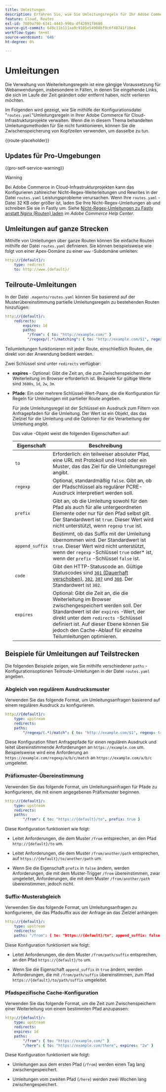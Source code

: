 ```yaml
---
title: Umleitungen
description: Erfahren Sie, wie Sie Umleitungsregeln für Ihr Adobe Commerce-Projekt in der Cloud-Infrastruktur verwalten.
feature: Cloud, Routes
exl-id: 7089a790-6341-4443-990a-df42091f0680
source-git-commit: 649c11b111aa9c9105e54908bf9c6f48741f10e4
workflow-type: tm+mt
source-wordcount: '646'
ht-degree: 0%

---
```


# Umleitungen

Die Verwaltung von Weiterleitungsregeln ist eine gängige Voraussetzung für Webanwendungen, insbesondere in Fällen, in denen Sie eingehende Links, die sich im Laufe der Zeit geändert oder entfernt haben, nicht verlieren möchten.

Im Folgenden wird gezeigt, wie Sie mithilfe der Konfigurationsdatei &quot;`routes.yaml`&quot;Umleitungsregeln in Ihrer Adobe Commerce für Cloud-Infrastrukturprojekte verwalten. Wenn die in diesem Thema behandelten Umleitungsmethoden für Sie nicht funktionieren, können Sie die Zwischenspeicherung von Kopfzeilen verwenden, um dasselbe zu tun.

{{route-placeholder}}

## Updates für Pro-Umgebungen

{{pro-self-service-warning}}

>[!WARNING]
>
>Bei Adobe Commerce in Cloud-Infrastrukturprojekten kann das Konfigurieren zahlreicher Nicht-Regex-Weiterleitungen und Rewrites in der Datei `routes.yaml` Leistungsprobleme verursachen. Wenn Ihre `routes.yaml` -Datei 32 KB oder größer ist, laden Sie Ihre Nicht-Regex-Umleitungen ab und schreiben Sie sie in Fastly um. Siehe [Nicht-Regex-Umleitungen zu Fastly anstatt Nginx (Routen) laden](https://experienceleague.adobe.com/docs/commerce-knowledge-base/kb/troubleshooting/miscellaneous/offload-non-regex-redirects-to-fastly-instead-of-nginx-routes.html) im _Adobe Commerce Help Center_.

## Umleitungen auf ganze Strecken

Mithilfe von Umleitungen über ganze Routen können Sie einfache Routen mithilfe der Datei `routes.yaml` definieren. Sie können beispielsweise wie folgt von einer Apex-Domäne zu einer `www` -Subdomäne umleiten:

```yaml
http://{default}/:
    type: redirect
    to: http://www.{default}/
```

## Teilroute-Umleitungen

In der Datei `.magento/routes.yaml` können Sie basierend auf der Musterübereinstimmung partielle Umleitungsregeln zu bestehenden Routen hinzufügen:

```yaml
http://{default}/:
    redirects:
        expires: 1d
        paths:
          "/from": { to: "http://example.com/" }
          "/regexp/(.*)/matching": { to: "http://example.com/$1", regexp: true }
```

Teilumleitungen funktionieren mit jeder Route, einschließlich Routen, die direkt von der Anwendung bedient werden.

Zwei Schlüssel sind unter `redirects` verfügbar:

- **expires** - Optional: Gibt die Zeit an, die zum Zwischenspeichern der Weiterleitung im Browser erforderlich ist. Beispiele für gültige Werte sind `3600s`, `1d`, `2w`, `3m`.

- **Pfade**: Ein oder mehrere Schlüssel-Wert-Paare, die die Konfiguration für Regeln für Umleitungen mit partieller Route angeben.

  Für jede Umleitungsregel ist der Schlüssel ein Ausdruck zum Filtern von Anfragepfaden für die Umleitung. Der Wert ist ein Objekt, das das Zielziel für die Umleitung und die Optionen für die Verarbeitung der Umleitung angibt.

  Das value -Objekt weist die folgenden Eigenschaften auf:

  | Eigenschaft | Beschreibung |
  | ---------- | ----------- |
  | `to` | Erforderlich: ein teilweiser absoluter Pfad, eine URL mit Protokoll und Host oder ein Muster, das das Ziel für die Umleitungsregel angibt. |
  | `regexp` | Optional, standardmäßig `false`. Gibt an, ob der Pfadschlüssel als regulärer PCRE-Ausdruck interpretiert werden soll. |
  | `prefix` | Gibt an, ob die Umleitung sowohl für den Pfad als auch für alle untergeordneten Elemente oder nur für den Pfad selbst gilt. Der Standardwert ist `true`. Dieser Wert wird nicht unterstützt, wenn `regexp` `true` ist. |
  | `append_suffix` | Bestimmt, ob das Suffix mit der Umleitung übernommen wird. Der Standardwert ist `true`. Dieser Wert wird nicht unterstützt, wenn der `regexp` -Schlüssel `true` oder* ist, wenn der `prefix` -Schlüssel `false` ist. |
  | `code` | Gibt den HTTP-Statuscode an. Gültige Statuscodes sind [`301` (Dauerhaft verschoben)](https://www.w3.org/Protocols/rfc2616/rfc2616-sec10.html#sec10.3.2), [`302`](https://www.w3.org/Protocols/rfc2616/rfc2616-sec10.html#sec10.3.3), [`307`](https://www.w3.org/Protocols/rfc2616/rfc2616-sec10.html#sec10.3.8) und [`308`](https://www.rfc-editor.org/rfc/rfc7238). Der Standardwert ist `302`. |
  | `expires` | Optional: Gibt die Zeit an, die die Weiterleitung im Browser zwischengespeichert werden soll. Der Standardwert ist der `expires` -Wert, der direkt unter dem `redirects` -Schlüssel definiert ist. Auf dieser Ebene können Sie jedoch den Cache-Ablauf für einzelne Teilumleitungen optimieren. |

## Beispiele für Umleitungen auf Teilstrecken

Die folgenden Beispiele zeigen, wie Sie mithilfe verschiedener `paths` -Konfigurationsoptionen Teilroute-Umleitungen in der Datei `routes.yaml` angeben.

### Abgleich von regulärem Ausdrucksmuster

Verwenden Sie das folgende Format, um Umleitungsanfragen basierend auf einem regulären Ausdruck zu konfigurieren.

```yaml
http://{default}/:
    type: upstream
    redirects:
    paths:
        "/regexp/(.*)/match": { to: "http://example.com/$1", regexp: true }
```

Diese Konfiguration filtert Anfragepfade für einen regulären Ausdruck und leitet übereinstimmende Anforderungen an `https://example.com` um. Beispielsweise wird eine Anforderung an `https://example.com/regexp/a/b/c/match` an `https://example.com/a/b/c` umgeleitet.

### Präfixmuster-Übereinstimmung

Verwenden Sie das folgende Format, um Umleitungsanfragen für Pfade zu konfigurieren, die mit einem angegebenen Präfixmuster beginnen.

```yaml
http://{default}/:
    type: upstream
    redirects:
    paths:
        "/from": { to: "https://{default}/to", prefix: true }
```

Diese Konfiguration funktioniert wie folgt:

- Leitet Anforderungen, die dem Muster `/from` entsprechen, an den Pfad `http://{default}/to` um.

- Leitet Anforderungen, die dem Muster `/from/another/path` entsprechen, auf `https://{default}/to/another/path` um.

- Wenn Sie die Eigenschaft `prefix` in `false` ändern, werden Anforderungen, die mit dem Muster-Trigger `/from` übereinstimmen, zwar umgeleitet, Anforderungen, die mit dem Muster `/from/another/path` übereinstimmen, jedoch nicht.

### Suffix-Musterabgleich

Verwenden Sie das folgende Format, um Umleitungsanfragen zu konfigurieren, die das Pfadsuffix aus der Anfrage an das Zielziel anhängen:

```yaml
http://{default}/:
    type: upstream
    redirects:
    paths: "/from": { to: "https://{default}/to", append_suffix: false }
```

Diese Konfiguration funktioniert wie folgt:

- Leitet Anforderungen, die dem Muster `/from/path/suffix` entsprechen, an den Pfad `https://{default}/to` um.

- Wenn Sie die Eigenschaft `append_suffix` in `true` ändern, werden Anforderungen, die mit `/from/path/suffix` übereinstimmen, zum Pfad `https://{default}/to/path/suffix` umgeleitet.

### Pfadspezifische Cache-Konfiguration

Verwenden Sie das folgende Format, um die Zeit zum Zwischenspeichern einer Weiterleitung von einem bestimmten Pfad anzupassen:

```yaml
http://{default}/:
    type: upstream
    redirects:
    expires: 1d
    paths:
        "/from": { to: "https://example.com/" }
        "/here": { to: "https://example.com/there", expires: "2w" }
```

Diese Konfiguration funktioniert wie folgt:

- Umleitungen aus dem ersten Pfad (`/from`) werden einen Tag lang zwischengespeichert.

- Umleitungen vom zweiten Pfad (`/here`) werden zwei Wochen lang zwischengespeichert.
